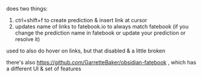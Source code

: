 does two things:

1. ctrl+shift+f to create prediction & insert link at cursor
2. updates name of links to fatebook.io to always match fatebook (if you change the prediction name in fatebook or update your prediction or resolve it)

used to also do hover on links, but that disabled & a little broken

there's also https://github.com/GarretteBaker/obsidian-fatebook , which has a different UI & set of features
